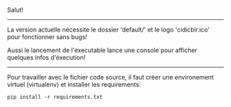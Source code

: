 Salut!

______________________________
La version actuelle nécessite 
le dossier 'default/' et le logo 'cidicbir.ico'
pour fonctionner sans bugs!

Aussi le lancement de l'executable lance une console
pour afficher quelques infos d'éxecution!

______________________________

Pour travailler avec le fichier code source, 
il faut créer une environement virtuel (virtualenv)
et installer les requirements:

```
pip install -r requirements.txt
```
